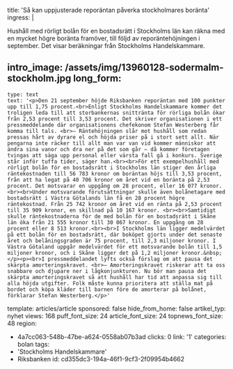 title: 'Så kan uppjusterade reporäntan påverka stockholmares boränta'
ingress: |
  <p>Hushåll med rörligt bolån för en bostadsrätt i Stockholms län kan räkna med en mycket högre boränta framöver, till följd av reporäntehöjningen i september. Det visar beräkningar från Stockholms Handelskammare.
  </p>
  
intro_image: /assets/img/13960128-sodermalm-stockholm.jpg
long_form:
  -
    type: text
    text: '<p>Den 21 september höjde Riksbanken reporäntan med 100 punkter upp till 1,75 procent.<br>Enligt Stockholms Handelskammare kommer det troligen leda till att storbankernas snittränta för rörliga bolån ökar från 2,53 procent till 3,53 procent. Det skriver organisationen i ett pressmeddelande där organisationens chefekonom Stefan Westerberg får komma till tals. <br>– Räntehöjningen slår mot hushåll som redan pressas hårt av dyrare el och höjda priser på i stort sett allt. När pengarna inte räcker till allt man var van vid kommer människor att ändra sina vanor och dra ner på det som går – då kommer företagen tvingas att säga upp personal eller värsta fall gå i konkurs. Sverige står inför tuffa tider, säger han.<br><br>För ett exempelhushåll med rörligt bolån för en bostadsrätt i Stockholms län stiger den årliga räntekostnaden till 56 783 kronor om boräntan höjs till 3,53 procent, från att ha legat på 40 706 kronor om året vid en boränta på 2,53 procent. Det motsvarar en uppgång om 28 procent, eller 16 077 kronor. <br><br>Under motsvarande förutsättningar skulle även bolånetagare med bostadsrätt i Västra Götalands län få en 28 procent högre räntekostnad. Från 25 742 kronor om året vid en ränta på 2,53 procent till 35 909 kronor, en skillnad på 10 167 kronor. <br><br>Samtidigt skulle räntekostnaderna för de med bolån för en bostadsrätt i Skåne län öka från 21 555 kronor till 30 067 kronor. En uppgång om 28 procent eller 8 513 kronor.<br><br>I Stockholms län ligger medelvärdet på ett bolån för en bostadsrätt, där boköpet gjorts under det senaste året och belåningsgraden är 75 procent, till 2,3 miljoner kronor. I Västra Götaland uppgår medelvärdet för ett motsvarande bolån till 1,5 miljoner kronor, och i Skåne ligger det på 1,2 miljoner kronor.&nbsp;</p><p><br>I pressmeddelandet lyfts också förslag om att pausa det skärpta amorteringskravet. <br>– Amorteringskravet riskerar att ta oss snabbare och djupare ner i lågkonjunkturen. Nu bör man pausa det skärpta amorteringskravet så att hushåll har tid att anpassa sig till alla höjda utgifter. Folk måste kunna prioritera att ställa mat på bordet och köpa kläder till barnen före de amorterar på bolånet, förklarar Stefan Westerberg.</p>'
template: articles/article
sponsored: false
hide_from_home: false
artikel_typ: nyhet
views: 168
puff_font_size: 24
article_font_size: 24
topnews_font_size: 48
region:
  - 4a7cc063-548b-47be-a624-0558ab07b3ad
clicks: 0
link: '1'
categories: bolan
tags:
  - 'Stockholms Handelskammare'
  - Riksbanken
id: cd355dc3-194a-46f1-9cf3-2f09954b4662
